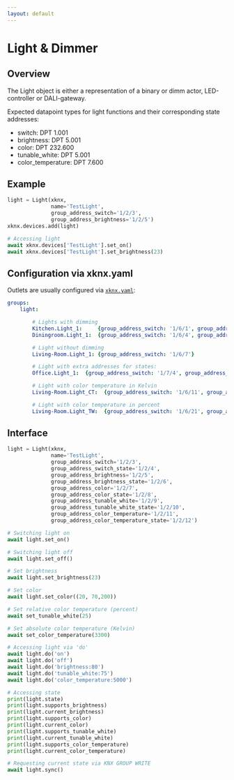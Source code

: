 ```yaml
---
layout: default
---
```


# [](#header-1)Light & Dimmer

## [](#header-2)Overview

The Light object is either a representation of a binary or dimm actor, LED-controller or DALI-gateway. 

Expected datapoint types for light functions and their corresponding state addresses:
- switch: DPT 1.001
- brightness: DPT 5.001
- color: DPT 232.600
- tunable_white: DPT 5.001
- color_temperature: DPT 7.600

## [](#header-2)Example

```python
light = Light(xknx,
              name='TestLight',
              group_address_switch='1/2/3',
              group_address_brightness='1/2/5')
xknx.devices.add(light)

# Accessing light
await xknx.devices['TestLight'].set_on()
await xknx.devices['TestLight'].set_brightness(23)
``` 

## [](#header-2)Configuration via **xknx.yaml**

Outlets are usually configured via [`xknx.yaml`](/configuration):

```yaml
groups:
    light:

        # Lights with dimming
        Kitchen.Light_1:     {group_address_switch: '1/6/1', group_address_brightness: '1/6/3'}
        Diningroom.Light_1:  {group_address_switch: '1/6/4', group_address_brightness: '1/6/6'}

        # Light without dimming
        Living-Room.Light_1: {group_address_switch: '1/6/7'}

        # Light with extra addresses for states:
        Office.Light_1:  {group_address_switch: '1/7/4', group_address_switch_state: '1/7/5', group_address_brightness: '1/7/6', group_address_brightness_state: '1/7/7'}

        # Light with color temperature in Kelvin
        Living-Room.Light_CT:  {group_address_switch: '1/6/11', group_address_switch_state: '1/6/10', group_address_brightness: '1/6/12', group_address_brightness_state: '1/6/13', group_address_color_temperature: '1/6/14',  group_address_color_temperature_state: '1/6/15'}

        # Light with color temperature in percent
        Living-Room.Light_TW:  {group_address_switch: '1/6/21', group_address_switch_state: '1/6/20', group_address_brightness: '1/6/22', group_address_brightness_state: '1/6/23', group_address_tunable_white: '1/6/24',  group_address_tunable_white_state: '1/6/25'}

```


## [](#header-2)Interface


```python
light = Light(xknx,
              name='TestLight',
              group_address_switch='1/2/3',
              group_address_switch_state='1/2/4',
              group_address_brightness='1/2/5',
              group_address_brightness_state='1/2/6',
              group_address_color='1/2/7',
              group_address_color_state='1/2/8',
              group_address_tunable_white='1/2/9',
              group_address_tunable_white_state='1/2/10',
              group_address_color_temperature='1/2/11',
              group_address_color_temperature_state='1/2/12')

# Switching light on
await light.set_on()

# Switching light off
await light.set_off()

# Set brightness
await light.set_brightness(23)

# Set color
await light.set_color((20, 70,200))

# Set relative color temperature (percent)
await set_tunable_white(25)

# Set absolute color temperature (Kelvin)
await set_color_temperature(3300)

# Accessing light via 'do'
await light.do('on')
await light.do('off')
await light.do('brightness:80')
await light.do('tunable_white:75')
await light.do('color_temperature:5000')

# Accessing state
print(light.state)
print(light.supports_brightness)
print(light.current_brightness)
print(light.supports_color)
print(light.current_color)
print(light.supports_tunable_white)
print(light.current_tunable_white)
print(light.supports_color_temperature)
print(light.current_color_temperature)

# Requesting current state via KNX GROUP WRITE
await light.sync()
```


